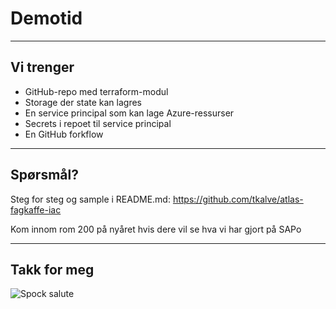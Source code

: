 # Demotid

---

## Vi trenger

* GitHub-repo med terraform-modul<!-- .element: class="fragment" -->
* Storage der state kan lagres<!-- .element: class="fragment" -->
* En service principal som kan lage Azure-ressurser<!-- .element: class="fragment" -->
* Secrets i repoet til service principal<!-- .element: class="fragment" -->
* En GitHub forkflow<!-- .element: class="fragment" -->

---

## Spørsmål?

Steg for steg og sample i README.md:<!-- .element: class="fragment" -->
<https://github.com/tkalve/atlas-fagkaffe-iac><!-- .element: class="fragment" -->

Kom innom rom 200 på nyåret hvis dere vil se hva vi har gjort på SAPo<!-- .element: class="fragment" -->

---

## Takk for meg

![Spock salute](content/images/vulcan-salute-spock.gif)
